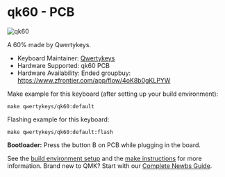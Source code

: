 # qk60 - PCB

![qk60](https://i.imgur.com/qX4GAePh.jpg)

A 60% made by Qwertykeys.

* Keyboard Maintainer: [Qwertykeys](https://github.com/owlab-git)
* Hardware Supported: qk60 PCB
* Hardware Availability: Ended groupbuy: https://www.zfrontier.com/app/flow/4oK8b0gKLPYW

Make example for this keyboard (after setting up your build environment):

    make qwertykeys/qk60:default

Flashing example for this keyboard:

    make qwertykeys/qk60:default:flash

**Bootloader:** Press the button B on PCB while plugging in the board.

See the [build environment setup](https://docs.qmk.fm/#/getting_started_build_tools) and the [make instructions](https://docs.qmk.fm/#/getting_started_make_guide) for more information. Brand new to QMK? Start with our [Complete Newbs Guide](https://docs.qmk.fm/#/newbs).